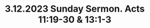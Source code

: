 ---
uri: '/videos/804886520'
title: '3.12.2023 Sunday Sermon. Acts 11:19-30 & 13:1-3'
description: 'Antioch \nActs 11:19-30 & 13:1-3\nGuest Speaker Brian Harris'
thumbnailUrl: 'https://i.vimeocdn.com/video/1630498785-fe216dad7c6f63073719f569772a986f514f294b527c11a97863c6a3373552f4-d_1280x720?r=pad'
url: 'https://vimeo.com/804886520'
embedUrl: 'https://player.vimeo.com/video/804886520'
playlistId: '10085736'
playlistName: 'Messages 2023'
category: 'Messages'
duration: '1695'
width: '1280'
height: '720'
channelId: '/users/116618052'
channelName: 'Stony Brook Church'
channelBio: 'Stony Brook Church, Making Disciples'
channelUrl: 'https://vimeo.com/stonybrook'
position: 9
videoId: '804886520'
createdAt: '2023-03-05T17:45:11+00:00'
modifiedAt: '2023-03-19T16:04:02+00:00'
publishedAt: '2023-03-05T17:45:11+00:00'
---